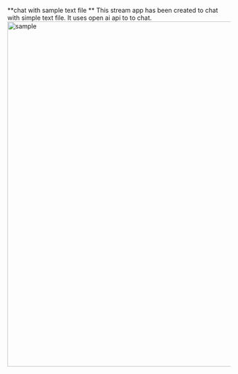 **chat with sample text file **
This stream app has been created to chat with simple text file. It uses open ai api to to chat.
<img width="1875" height="778" alt="sample" src="https://github.com/user-attachments/assets/b46cf5a4-086c-43d8-926f-ab20818fbe5e" />



